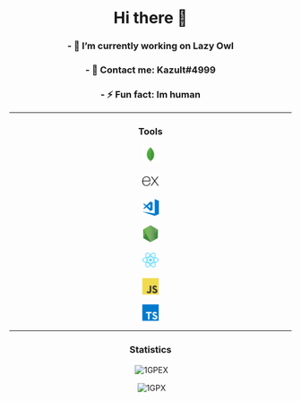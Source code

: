 <!--
**1GPEX/1GPEX** is a ✨ _special_ ✨ repository because its `README.md` (this file) appears on your GitHub profile.

Here are some ideas to get you started:

- 🔭 I’m currently working on ...
- 🌱 I’m currently learning ...
- 👯 I’m looking to collaborate on ...
- 🤔 I’m looking for help with ...
- 💬 Ask me about ...
- 📫 How to reach me: ...
- 😄 Pronouns: ...
- ⚡ Fun fact: ...
-->
<br />

<h1 align="center">Hi there 👋</h1>

<h3 align="center">- 🔭 I’m currently working on Lazy Owl
<h3 align="center">- 💬 Contact me: Kazult#4999
<h3 align="center">- ⚡ Fun fact: Im human

<hr>
<h3 align="center">Tools</h3>
<p align="center"> <code><img height="30" src="https://github.com/devicons/devicon/blob/master/icons/mongodb/mongodb-original.svg"></code>
<p align="center"> <code><img height="30" src="https://github.com/devicons/devicon/blob/master/icons/express/express-original.svg"></code>
<p align="center"> <code><img height="30" src="https://raw.githubusercontent.com/github/explore/80688e429a7d4ef2fca1e82350fe8e3517d3494d/topics/visual-studio-code/visual-studio-code.png"></code>
<p align="center"> <code><img height="30" src="https://raw.githubusercontent.com/github/explore/80688e429a7d4ef2fca1e82350fe8e3517d3494d/topics/nodejs/nodejs.png"></code>
<p align="center"> <code><img height="30" src="https://raw.githubusercontent.com/devicons/devicon/master/icons/react/react-original.svg"></code>
<p align="center"> <code><img height="30" src="https://raw.githubusercontent.com/devicons/devicon/master/icons/javascript/javascript-original.svg"></code>
<p align="center"> <code><img height="30" src="https://raw.githubusercontent.com/devicons/devicon/master/icons/typescript/typescript-original.svg"></code></p>
<hr>

<h3 align="center">Statistics</h3>
<p align="center">&nbsp;<img align="center" src="https://github-readme-stats.vercel.app/api?username=1GPEX&show_icons=true&theme=dracula" alt="1GPEX" /></p>
<p align="center">&nbsp;<img align="center" src="https://github-readme-stats.vercel.app/api/top-langs?username=1GPEX&show_icons=true&theme=dracula&layout=compact" alt="1GPX" /></p>
